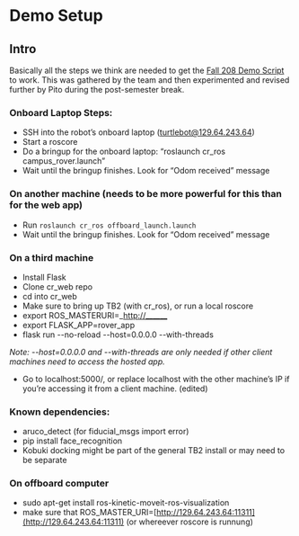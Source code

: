 # Demo Setup

## Intro

Basically all the steps we think are needed to get the [Fall 208 Demo Script](https://github.com/campusrover/labnotebook/tree/dc56aa6edc981881eef46d234f70ff1c55b767ce/demo_script_fall/README.md) to work. This was gathered by the team and then experimented and revised further by Pito during the post-semester break.

### Onboard Laptop Steps:

* SSH into the robot’s onboard laptop \(turtlebot@129.64.243.64\)
* Start a roscore
* Do a bringup for the onboard laptop: “roslaunch cr\_ros campus\_rover.launch”
* Wait until the bringup finishes. Look for “Odom received” message

### On another machine \(needs to be more powerful for this than for the web app\)

* Run `roslaunch cr_ros offboard_launch.launch`
* Wait until the bringup finishes. Look for “Odom received” message

### On a third machine

* Install Flask
* Clone cr\_web repo
* cd into cr\_web
* Make sure to bring up TB2 \(with cr\_ros\), or run a local roscore
* export ROS_MASTERURI=_[http://\_\_\_\_\_\_](http://______)
* export FLASK\_APP=rover\_app
* flask run --no-reload --host=0.0.0.0 --with-threads

_Note: --host=0.0.0.0 and --with-threads are only needed if other client machines need to access the hosted app._

* Go to localhost:5000/, or replace localhost with the other machine’s IP if you’re accessing it from a client machine. \(edited\)

### Known dependencies:

* aruco\_detect \(for fiducial\_msgs import error\)
* pip install face\_recognition
* Kobuki docking might be part of the general TB2 install or may need to be separate

### On offboard computer

* sudo apt-get install ros-kinetic-moveit-ros-visualization
* make sure that ROS\_MASTER\_URI=[http://129.64.243.64:11311](http://129.64.243.64:11311) \(or whereever roscore is runnung\)

